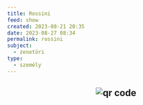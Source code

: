```yaml
---
title: Rossini
feed: show
created: 2023-08-21 20:35
date: 2023-08-27 08:34
permalink: rossini
subject:
  - zenetöri
type:
  - személy
---
```





## <p style="text-align: center;"><img src="https://chart.googleapis.com/chart?cht=qr&chl=https://notes.andrasdenes.com/rossini&chs=180x180&choe=UTF-8&chld=L|2" alt="qr code"></p>

